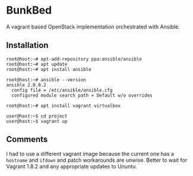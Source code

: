 # BunkBed

A vagrant based OpenStack implementation orchestrated with Ansible.

## Installation

```shell
root@host:~# apt-add-repository ppa:ansible/ansible
root@host:~# apt update
root@host:~# apt install ansible

root@host:~# ansible --version
ansible 2.0.0.2
  config file = /etc/ansible/ansible.cfg
  configured module search path = Default w/o overrides

root@host:~# apt install vagrant virtualbox

user@host:~$ cd project
user@host:~$ vagrant up
```

## Comments

I had to use a different vagrant image because the current one has a
`hostname` and `ifdown` and patch workarounds are unwise. Better to
wait for Vagrant 1.8.2 and any appropriate updates to Ununtu.
